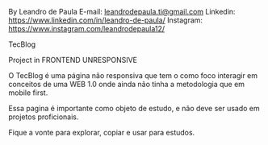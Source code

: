 By Leandro de Paula
E-mail: leandrodepaula.ti@gmail.com
Linkedin: https://www.linkedin.com/in/leandro-de-paula/
Instagram: https://www.instagram.com/leandrodepaula12/

TecBlog

Project in FRONTEND UNRESPONSIVE

O TecBlog é uma página não responsiva que tem o como foco interagir em conceitos de uma WEB 1.0 onde ainda não tinha a metodologia que em mobile first. 

Essa pagina é importante como objeto de estudo, e não deve ser usado em projetos proficionais.

Fique a vonte para explorar, copiar e usar para estudos.


